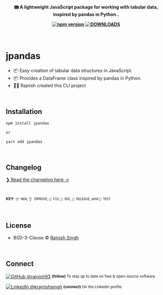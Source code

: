 <h4 align="center">
    <!-- <a href=" ">  
        <img src="" alt=" " />
    </a> -->
    <br>
    <br>

📟 A lightweight JavaScript package for working with tabular data, inspired by pandas in Python..

[![npm version](https://img.shields.io/npm/v/jpandas.svg?style=flat-square)](https://www.npmjs.com/package/jpandas)
[![DOWNLOADS](https://img.shields.io/npm/dt/jpandas.svg?label=DOWNLOADS&style=flat)](https://www.npmjs.com/package/jpandas)

</h4>

<br>

# jpandas

-   📦 Easy creation of tabular data structures in JavaScript.
-   📦 Provides a DataFrame class inspired by pandas in Python.
-   👨‍🏫 Rajnish created this CLI project

<br>

## Installation

```sh
npm install jpandas

or

yarn add jpandas
```

<br>

## Changelog

[❯ Read the changelog here →](changelog.md)

<br>

<small>**KEY**: `📦 NEW`, `👌 IMPROVE`, `🐛 FIX`, `📖 DOC`, `🚀 RELEASE`, and `🤖 TEST`

</small>

<br>

## License

-   BSD-3-Clause © [Rajnish Singh](https://github.com/rajnish93)

<br>

## Connect

<div align="left">
    <p><a href="https://github.com/rajnish93"><img alt="GitHub @rajnish93" align="center" src="https://img.shields.io/badge/GITHUB-gray.svg?colorB=6cc644&style=flat" /></a>&nbsp;<small><strong>(follow)</strong> To stay up to date on free & open-source software</small></p>
    <p><a href="https://www.linkedin.com/in/krajnishsingh/"><img alt="LinkedIn @krajnishsingh" align="center" src="https://img.shields.io/badge/LINKEDIN-gray.svg?colorB=0077b5&style=flat" /></a>&nbsp;<small><strong>(connect)</strong> On the LinkedIn profile</small></p>
</div>

<br>
